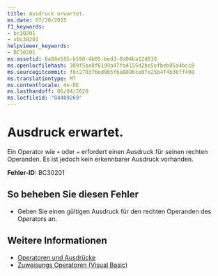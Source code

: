 ```yaml
---
title: Ausdruck erwartet.
ms.date: 07/20/2015
f1_keywords:
- bc30201
- vbc30201
helpviewer_keywords:
- BC30201
ms.assetid: 8a88e595-b590-4b05-bed3-8d04ba12d838
ms.openlocfilehash: 389f5be8f6199a47fa4155d2be5efbeb85a4bcc8
ms.sourcegitcommit: f8c270376ed905f6a8896ce0fe25b4f4b38ff498
ms.translationtype: MT
ms.contentlocale: de-DE
ms.lasthandoff: 06/04/2020
ms.locfileid: "84409269"
---
```

# <a name="expression-expected"></a>Ausdruck erwartet.
Ein Operator wie `+` oder `=` erfordert einen Ausdruck für seinen rechten Operanden. Es ist jedoch kein erkennbarer Ausdruck vorhanden.  
  
 **Fehler-ID:** BC30201  
  
## <a name="to-correct-this-error"></a>So beheben Sie diesen Fehler  
  
- Geben Sie einen gültigen Ausdruck für den rechten Operanden des Operators an.  
  
## <a name="see-also"></a>Weitere Informationen

- [Operatoren und Ausdrücke](../programming-guide/language-features/operators-and-expressions/index.md)
- [Zuweisungs Operatoren (Visual Basic)](../language-reference/operators/assignment-operators.md)

